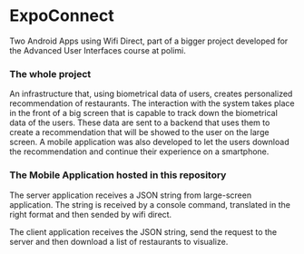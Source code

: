 ExpoConnect
==========

Two Android Apps using Wifi Direct, part of a bigger project developed for the Advanced User Interfaces course at polimi.

### The whole project
An infrastructure that, using biometrical data of users, creates personalized recommendation of restaurants.
The interaction with the system takes place in the front of a big screen that is capable to track down the biometrical data of the users.
These data are sent to a backend that uses them to create a recommendation that will be showed to the user on the large screen.
A mobile application was also developed to let the users download the recommendation and continue their experience on a smartphone.

### The Mobile Application hosted in this repository

The server application receives a JSON string from large-screen application. The string is received by a console command, translated in the right format and then sended by wifi direct.

The client application receives the JSON string, send the request to the server and then download a list of restaurants to visualize.
